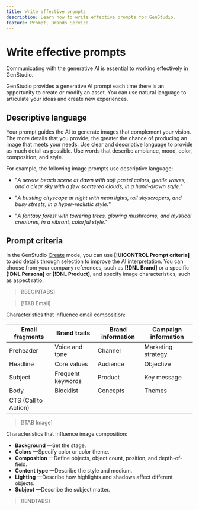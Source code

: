 ```yaml
---
title: Write effective prompts
description: Learn how to write effective prompts for GenStudio.
feature: Prompt, Brands Service
---
```


# Write effective prompts

Communicating with the generative AI is essential to working effectively in GenStudio.

GenStudio provides a generative AI prompt each time there is an opportunity to create or modify an asset. You can use natural language to articulate your ideas and create new experiences.

## Descriptive language

Your prompt guides the AI to generate images that complement your vision. The more details that you provide, the greater the chance of producing an image that meets your needs. Use clear and descriptive language to provide as much detail as possible. Use words that describe ambiance, mood, color, composition, and style.

For example, the following image prompts use descriptive language:

- "_A serene beach scene at dawn with soft pastel colors, gentle waves, and a clear sky with a few scattered clouds, in a hand-drawn style._"

- "_A bustling cityscape at night with neon lights, tall skyscrapers, and busy streets, in a hyper-realistic style._"

- "_A fantasy forest with towering trees, glowing mushrooms, and mystical creatures, in a vibrant, colorful style._"

## Prompt criteria

In the GenStudio [Create](./create/overview.md) mode, you can use **[!UICONTROL Prompt criteria]** to add details through selection to improve the AI interpretation. You can choose from your company references, such as **[!DNL Brand]** or a specific **[!DNL Persona]** or **[!DNL Product]**, and specify image characteristics, such as aspect ratio.

>[!BEGINTABS]

>[!TAB Email]

Characteristics that influence email composition:

| Email fragments | Brand traits   | Brand information | Campaign information |
| --------------- | -------------- | ----------------- | -------------------- |
| Preheader       | Voice and tone | Channel           | Marketing strategy   |
| Headline        | Core values    | Audience          | Objective            |
| Subject         | Frequent keywords | Product        | Key message          |
| Body            | Blocklist      | Concepts          | Themes               |
| CTS (Call to Action) ||||

>[!TAB Image]

Characteristics that influence image composition:

- **Background** —Set the stage.
- **Colors** —Specify color or color theme.
- **Composition** —Define objects, object count, position, and depth-of-field.
- **Content type** —Describe the style and medium.
- **Lighting** —Describe how highlights and shadows affect different objects.
- **Subject** —Describe the subject matter.

>[!ENDTABS]
